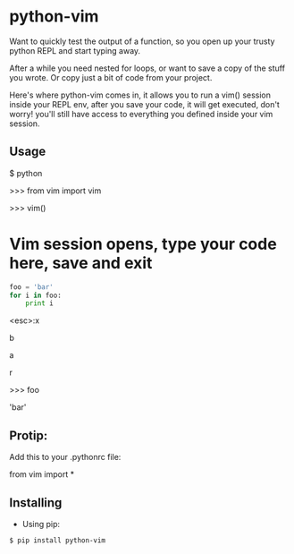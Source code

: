 python-vim
==========

Want to quickly test the output of a function, so you open up your trusty python REPL and start typing away.

After a while you need nested for loops, or want to save a copy of the stuff you wrote. Or copy just a bit of code from your project.

Here's where python-vim comes in, it allows you to run a vim() session inside your REPL env, after you save your code, it will get executed, don't worry! you'll still have access to everything you defined inside your vim session.

Usage
-----

$ python

\>\>\> from vim import vim

\>\>\> vim()

 # Vim session opens, type your code here, save and exit
```python
foo = 'bar'
for i in foo:
    print i
```
\<esc\>:x

b

a

r

\>\>\> foo

'bar'

Protip:
-------
Add this to your .pythonrc file:

from vim import *


Installing
----------
* Using pip:
```
$ pip install python-vim
```
